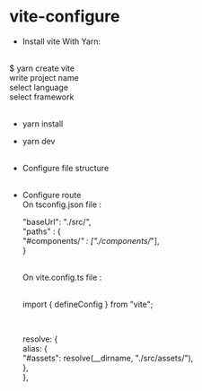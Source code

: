 # vite-configure

- Install vite With Yarn:
<br>  
    $ yarn create vite <br>
    write project name <br>
    select language <br>
    select framework <br> <br>

- yarn install <br>
- yarn dev <!-- for run project --> <br> <br>

- Configure file structure <br> <br>

- Configure route <br>
  On tsconfig.json file :  <br>

  "baseUrl": "./src/", <br>
    "paths" : { <br>
      "#components/*" : ["./components/*"], <br>
    } <br> <br>

  On vite.config.ts file : <br> <br>

  import { defineConfig } from "vite"; <br>
  <!-- into defineConfig function --> <br>
  resolve: { <br>
    alias: { <br>
      "#assets": resolve(__dirname, "./src/assets/"), <br>
    }, <br>
  }, <br>

